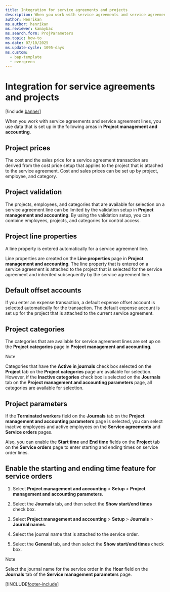 ```yaml
---
title: Integration for service agreements and projects 
description: When you work with service agreements and service agreement lines, you use data that is set up in the areas in Project management and accounting.
author: Henrikan
ms.author: henrikan
ms.reviewer: kamaybac
ms.search.form: ProjParameters
ms.topic: how-to
ms.date: 07/10/2025
ms.update-cycle: 1095-days
ms.custom: 
  - bap-template
  - evergreen
---
```


# Integration for service agreements and projects

[!include [banner](../includes/banner.md)]

When you work with service agreements and service agreement lines, you use data that is set up in the following areas in **Project management and accounting**.

## Project prices

The cost and the sales price for a service agreement transaction are derived from the cost price setup that applies to the project that is attached to the service agreement. Cost and sales prices can be set up by project, employee, and category.

## Project validation

The projects, employees, and categories that are available for selection on a service agreement line can be limited by the validation setup in **Project management and accounting**. By using the validation setup, you can combine employees, projects, and categories for control access.

## Project line properties

A line property is entered automatically for a service agreement line.

Line properties are created on the **Line properties** page in **Project management and accounting**. The line property that is entered on a service agreement is attached to the project that is selected for the service agreement and inherited subsequently by the service agreement line.

## Default offset accounts

If you enter an expense transaction, a default expense offset account is selected automatically for the transaction. The default expense account is set up for the project that is attached to the current service agreement.

## Project categories

The categories that are available for service agreement lines are set up on the **Project categories** page in **Project management and accounting**.

> [!NOTE]
> Categories that have the **Active in journals** check box selected on the **Project** tab on the **Project categories** page are available for selection. However, if the **Inactive categories** check box is selected on the **Journals** tab on the **Project management and accounting parameters** page, all categories are available for selection.

## Project parameters

If the **Terminated workers** field on the **Journals** tab on the **Project management and accounting parameters** page is selected, you can select inactive employees and active employees on the **Service agreements** and **Service orders** pages.

Also, you can enable the **Start time** and **End time** fields on the **Project** tab on the **Service orders** page to enter starting and ending times on service order lines.

## Enable the starting and ending time feature for service orders

1. Select **Project management and accounting** \> **Setup** \> **Project management and accounting parameters**.

2. Select the **Journals** tab, and then select the **Show start/end times** check box.

3. Select **Project management and accounting** \> **Setup** \> **Journals** \> **Journal names**.

4. Select the journal name that is attached to the service order.

5. Select the **General** tab, and then select the **Show start/end times** check box.

> [!NOTE]
> Select the journal name for the service order in the **Hour** field on the **Journals** tab of the **Service management parameters** page.

[!INCLUDE[footer-include](../../includes/footer-banner.md)]
